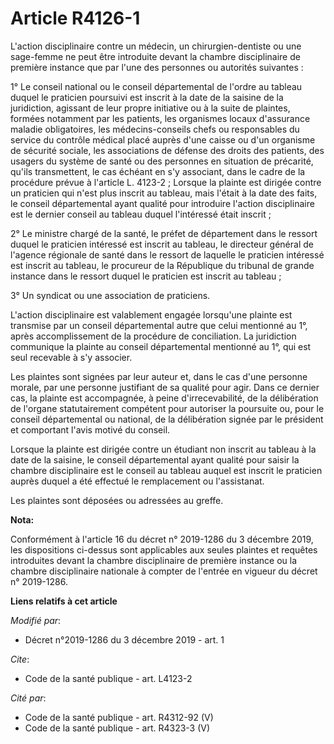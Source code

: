 # Article R4126-1

L'action disciplinaire contre un médecin, un chirurgien-dentiste ou une sage-femme ne peut être introduite devant la chambre
disciplinaire de première instance que par l'une des personnes ou autorités suivantes :

1° Le conseil national ou le conseil départemental de l'ordre au tableau duquel le praticien poursuivi est inscrit à la date
de la saisine de la juridiction, agissant de leur propre initiative ou à la suite de plaintes, formées notamment par les
patients, les organismes locaux d'assurance maladie obligatoires, les médecins-conseils chefs ou responsables du service du
contrôle médical placé auprès d'une caisse ou d'un organisme de sécurité sociale, les associations de défense des droits des
patients, des usagers du système de santé ou des personnes en situation de précarité, qu'ils transmettent, le cas échéant en
s'y associant, dans le cadre de la procédure prévue à l'article L. 4123-2 ; Lorsque la plainte est dirigée contre un
praticien qui n'est plus inscrit au tableau, mais l'était à la date des faits, le conseil départemental ayant qualité pour
introduire l'action disciplinaire est le dernier conseil au tableau duquel l'intéressé était inscrit ;

2° Le ministre chargé de la santé, le préfet de département dans le ressort duquel le praticien intéressé est inscrit au
tableau, le directeur général de l'agence régionale de santé dans le ressort de laquelle le praticien intéressé est inscrit
au tableau, le procureur de la République du tribunal de grande instance dans le ressort duquel le praticien est inscrit au
tableau ;

3° Un syndicat ou une association de praticiens.

L'action disciplinaire est valablement engagée lorsqu'une plainte est transmise par un conseil départemental autre que celui
mentionné au 1°, après accomplissement de la procédure de conciliation. La juridiction communique la plainte au conseil
départemental mentionné au 1°, qui est seul recevable à s'y associer.

Les plaintes sont signées par leur auteur et, dans le cas d'une personne morale, par une personne justifiant de sa qualité
pour agir. Dans ce dernier cas, la plainte est accompagnée, à peine d'irrecevabilité, de la délibération de l'organe
statutairement compétent pour autoriser la poursuite ou, pour le conseil départemental ou national, de la délibération signée
par le président et comportant l'avis motivé du conseil.

Lorsque la plainte est dirigée contre un étudiant non inscrit au tableau à la date de la saisine, le conseil départemental
ayant qualité pour saisir la chambre disciplinaire est le conseil au tableau auquel est inscrit le praticien auprès duquel a
été effectué le remplacement ou l'assistanat.

Les plaintes sont déposées ou adressées au greffe.

**Nota:**

Conformément à l'article 16 du décret n° 2019-1286 du 3 décembre 2019, les dispositions ci-dessus sont applicables aux seules
plaintes et requêtes introduites devant la chambre disciplinaire de première instance ou la chambre disciplinaire nationale à
compter de l'entrée en vigueur du décret n° 2019-1286.

**Liens relatifs à cet article**

_Modifié par_:

  - Décret n°2019-1286 du 3 décembre 2019 - art. 1

_Cite_:

  - Code de la santé publique - art. L4123-2

_Cité par_:

  - Code de la santé publique - art. R4312-92 (V)
  - Code de la santé publique - art. R4323-3 (V)

